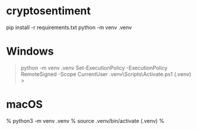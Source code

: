 # cryptosentiment
pip install -r requirements.txt
python -m venv .venv


# Windows
> python -m venv .venv
> Set-ExecutionPolicy -ExecutionPolicy RemoteSigned -Scope CurrentUser
> .venv\Scripts\Activate.ps1
(.venv) >

# macOS
% python3 -m venv .venv
% source .venv/bin/activate
(.venv) %
